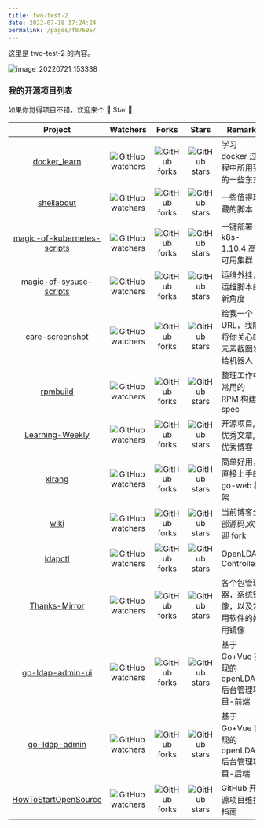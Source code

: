 ```yaml
---
title: two-test-2
date: 2022-07-18 17:24:24
permalink: /pages/f07695/
---
```


这里是 two-test-2 的内容。

![image_20220721_153338](https://cdn.jsdelivr.net/gh/eryajf/tu/img/image_20220721_153338.png)

### 我的开源项目列表

如果你觉得项目不错，欢迎来个 🤩 Star 🤩

|                                       Project                                        |                                                    Watchers                                                    |                                                  Forks                                                   |                                                  Stars                                                   | Remark                                         |
| :----------------------------------------------------------------------------------: | :------------------------------------------------------------------------------------------------------------: | :------------------------------------------------------------------------------------------------------: | :------------------------------------------------------------------------------------------------------: | ---------------------------------------------- |
|                [docker_learn](https://github.com/eryajf/docker_learn)                |        ![GitHub watchers](https://img.shields.io/github/watchers/eryajf/docker_learn.svg?style=social)         |        ![GitHub forks](https://img.shields.io/github/forks/eryajf/docker_learn.svg?style=social)         |        ![GitHub stars](https://img.shields.io/github/stars/eryajf/docker_learn.svg?style=social)         | 学习 docker 过程中所用到的一些东东             |
|                  [shellabout](https://github.com/eryajf/shellabout)                  |         ![GitHub watchers](https://img.shields.io/github/watchers/eryajf/shellabout.svg?style=social)          |         ![GitHub forks](https://img.shields.io/github/forks/eryajf/shellabout.svg?style=social)          |         ![GitHub stars](https://img.shields.io/github/stars/eryajf/shellabout.svg?style=social)          | 一些值得珍藏的脚本                             |
| [magic-of-kubernetes-scripts](https://github.com/eryajf/magic-of-kubernetes-scripts) | ![GitHub watchers](https://img.shields.io/github/watchers/eryajf/magic-of-kubernetes-scripts.svg?style=social) | ![GitHub forks](https://img.shields.io/github/forks/eryajf/magic-of-kubernetes-scripts.svg?style=social) | ![GitHub stars](https://img.shields.io/github/stars/eryajf/magic-of-kubernetes-scripts.svg?style=social) | 一键部署 k8s-1.10.4 高可用集群                 |
|     [magic-of-sysuse-scripts](https://github.com/eryajf/magic-of-sysuse-scripts)     |   ![GitHub watchers](https://img.shields.io/github/watchers/eryajf/magic-of-sysuse-scripts.svg?style=social)   |   ![GitHub forks](https://img.shields.io/github/forks/eryajf/magic-of-sysuse-scripts.svg?style=social)   |   ![GitHub stars](https://img.shields.io/github/stars/eryajf/magic-of-sysuse-scripts.svg?style=social)   | 运维外挂，运维脚本的新角度                     |
|            [ care-screenshot](https://github.com/eryajf/care-screenshot)             |       ![GitHub watchers](https://img.shields.io/github/watchers/eryajf/care-screenshot.svg?style=social)       |       ![GitHub forks](https://img.shields.io/github/forks/eryajf/care-screenshot.svg?style=social)       |       ![GitHub stars](https://img.shields.io/github/stars/eryajf/care-screenshot.svg?style=social)       | 给我一个 URL，我能将你关心的元素截图发给机器人 |
|                    [rpmbuild](https://github.com/eryajf/rpmbuild)                    |          ![GitHub watchers](https://img.shields.io/github/watchers/eryajf/rpmbuild.svg?style=social)           |          ![GitHub forks](https://img.shields.io/github/forks/eryajf/rpmbuild.svg?style=social)           |          ![GitHub stars](https://img.shields.io/github/stars/eryajf/rpmbuild.svg?style=social)           | 整理工作中常用的 RPM 构建 spec                 |
|            [Learning-Weekly](https://eryajf.github.io/Learning-Weekly/#/)            |       ![GitHub watchers](https://img.shields.io/github/watchers/eryajf/Learning-Weekly.svg?style=social)       |       ![GitHub forks](https://img.shields.io/github/forks/eryajf/Learning-Weekly.svg?style=social)       |       ![GitHub stars](https://img.shields.io/github/stars/eryajf/Learning-Weekly.svg?style=social)       | 开源项目,优秀文章,优秀博客                     |
|                      [xirang](https://github.com/eryajf/xirang)                      |           ![GitHub watchers](https://img.shields.io/github/watchers/eryajf/xirang.svg?style=social)            |           ![GitHub forks](https://img.shields.io/github/forks/eryajf/xirang.svg?style=social)            |           ![GitHub stars](https://img.shields.io/github/stars/eryajf/xirang.svg?style=social)            | 简单好用，直接上手的 go-web 框架               |
|                  [wiki](https://github.com/eryajf/eryajf.github.io)                  |      ![GitHub watchers](https://img.shields.io/github/watchers/eryajf/eryajf.github.io.svg?style=social)       |      ![GitHub forks](https://img.shields.io/github/forks/eryajf/eryajf.github.io.svg?style=social)       |      ![GitHub stars](https://img.shields.io/github/stars/eryajf/eryajf.github.io.svg?style=social)       | 当前博客全部源码,欢迎 fork                     |
|                     [ldapctl](https://github.com/eryajf/ldapctl)                     |           ![GitHub watchers](https://img.shields.io/github/watchers/eryajf/ldapctl.svg?style=social)           |           ![GitHub forks](https://img.shields.io/github/forks/eryajf/ldapctl.svg?style=social)           |           ![GitHub stars](https://img.shields.io/github/stars/eryajf/ldapctl.svg?style=social)           | OpenLDAP Controller                            |
|               [Thanks-Mirror](https://github.com/eryajf/Thanks-Mirror)               |        ![GitHub watchers](https://img.shields.io/github/watchers/eryajf/Thanks-Mirror.svg?style=social)        |        ![GitHub forks](https://img.shields.io/github/forks/eryajf/Thanks-Mirror.svg?style=social)        |        ![GitHub stars](https://img.shields.io/github/stars/eryajf/Thanks-Mirror.svg?style=social)        | 各个包管理器，系统镜像，以及常用软件的好用镜像 |
|            [go-ldap-admin-ui](https://github.com/eryajf/go-ldap-admin-ui)            |      ![GitHub watchers](https://img.shields.io/github/watchers/eryajf/go-ldap-admin-ui.svg?style=social)       |      ![GitHub forks](https://img.shields.io/github/forks/eryajf/go-ldap-admin-ui.svg?style=social)       |      ![GitHub stars](https://img.shields.io/github/stars/eryajf/go-ldap-admin-ui.svg?style=social)       | 基于 Go+Vue 实现的 openLDAP 后台管理项目-前端  |
|               [go-ldap-admin](https://github.com/eryajf/go-ldap-admin)               |        ![GitHub watchers](https://img.shields.io/github/watchers/eryajf/go-ldap-admin.svg?style=social)        |        ![GitHub forks](https://img.shields.io/github/forks/eryajf/go-ldap-admin.svg?style=social)        |        ![GitHub stars](https://img.shields.io/github/stars/eryajf/go-ldap-admin.svg?style=social)        | 基于 Go+Vue 实现的 openLDAP 后台管理项目-后端  |
|        [HowToStartOpenSource](https://github.com/eryajf/HowToStartOpenSource)        |    ![GitHub watchers](https://img.shields.io/github/watchers/eryajf/HowToStartOpenSource.svg?style=social)     |    ![GitHub forks](https://img.shields.io/github/forks/eryajf/HowToStartOpenSource.svg?style=social)     |    ![GitHub stars](https://img.shields.io/github/stars/eryajf/HowToStartOpenSource.svg?style=social)     | GitHub 开源项目维护指南                        |
